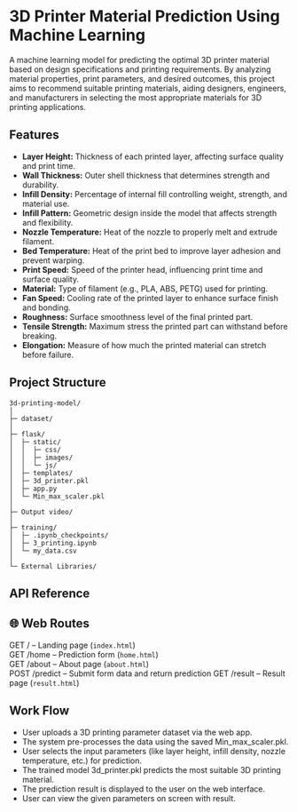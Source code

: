 
# 3D Printer Material Prediction Using Machine Learning

A machine learning model for predicting the optimal 3D printer material based on design specifications and printing requirements. By analyzing material properties, print parameters, and desired outcomes, this project aims to recommend suitable printing materials, aiding designers, engineers, and manufacturers in selecting the most appropriate materials for 3D printing applications.


##  Features

- **Layer Height:** Thickness of each printed layer, affecting surface quality and print time.  
- **Wall Thickness:** Outer shell thickness that determines strength and durability.  
- **Infill Density:** Percentage of internal fill controlling weight, strength, and material use.  
- **Infill Pattern:** Geometric design inside the model that affects strength and flexibility.  
- **Nozzle Temperature:** Heat of the nozzle to properly melt and extrude filament.  
- **Bed Temperature:** Heat of the print bed to improve layer adhesion and prevent warping.  
- **Print Speed:** Speed of the printer head, influencing print time and surface quality.  
- **Material:** Type of filament (e.g., PLA, ABS, PETG) used for printing.  
- **Fan Speed:** Cooling rate of the printed layer to enhance surface finish and bonding.  
- **Roughness:** Surface smoothness level of the final printed part.  
- **Tensile Strength:** Maximum stress the printed part can withstand before breaking.  
- **Elongation:** Measure of how much the printed material can stretch before failure.

## Project Structure
```
3d-printing-model/
│
├─ dataset/
│
├─ flask/
│  ├─ static/
│  │  ├─ css/
│  │  ├─ images/
│  │  └─ js/
│  ├─ templates/
│  ├─ 3d_printer.pkl
│  ├─ app.py
│  └─ Min_max_scaler.pkl
│
├─ Output video/
│
├─ training/
│  ├─ .ipynb_checkpoints/
│  ├─ 3_printing.ipynb
│  └─ my_data.csv
│
└─ External Libraries/
```
## API Reference

## 🌐 Web Routes

GET /                      – Landing page (`index.html`)  
GET /home                  – Prediction form (`home.html`)  
GET /about                 – About page (`about.html`)  
POST /predict              – Submit form data and return prediction
GET /result                – Result page (`result.html`)
## Work Flow

- User uploads a 3D printing parameter dataset via the web app.
- The system pre-processes the data using the saved Min_max_scaler.pkl.
- User selects the input parameters (like layer height, infill density, nozzle temperature, etc.) for prediction.
- The trained model 3d_printer.pkl predicts the most suitable 3D printing material.
- The prediction result is displayed to the user on the web interface.
- User can view the given parameters on screen with result.
